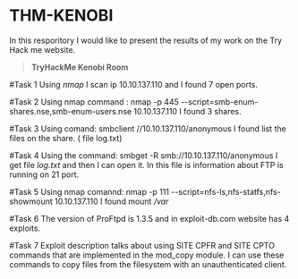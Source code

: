 # THM-KENOBI
In this resporitory I would like to present the results of my work on the Try Hack me website. 
>**TryHackMe Kenobi Room** 

#Task 1 
Using *nmap* I scan ip 10.10.137.110 and I found 7 open ports. 

#Task 2
Using nmap command : nmap -p 445 --script=smb-enum-shares.nse,smb-enum-users.nse 10.10.137.110 I found 3 shares.

#Task 3
Using comand: smbclient //10.10.137.110/anonymous I found list the files on the share. ( file log.txt)

#Task 4
Using the command: smbget -R smb://10.10.137.110/anonymous I get file *log.txt* and then I can open it. In this file is information about FTP is running on 21 port.

#Task 5
Using nmap comannd: nmap -p 111 --script=nfs-ls,nfs-statfs,nfs-showmount 10.10.137.110 I found mount */var*

#Task 6
The version of ProFtpd is 1.3.5 and in exploit-db.com  website has 4 exploits. 

#Task 7
Exploit description talks about using SITE CPFR and SITE CPTO commands that are implemented in the mod_copy module. I can use these commands to copy files from the filesystem with an unauthenticated client.



